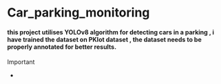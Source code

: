 # Car_parking_monitoring
#### this project utilises YOLOv8 algorithm for detecting cars in a parking , i have trained the dataset on PKlot dataset , the dataset needs to be properly annotated for better results.
> [!IMPORTANT]
>  - 
